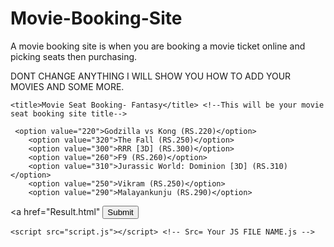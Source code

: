 # Movie-Booking-Site
A movie booking site is when you are booking a movie ticket online and picking seats then purchasing.

DONT CHANGE ANYTHING I WILL SHOW YOU HOW TO ADD YOUR MOVIES AND SOME MORE.

    <title>Movie Seat Booking- Fantasy</title> <!--This will be your movie seat booking site title-->

<!-- This List will be your movie list--> <!-- option value="YOUR MOVIE COST" -->
     <option value="220">Godzilla vs Kong (RS.220)</option>
        <option value="320">The Fall (RS.250)</option>
        <option value="300">RRR [3D] (RS.300)</option>
        <option value="260">F9 (RS.260)</option>
        <option value="310">Jurassic World: Dominion [3D] (RS.310)</option>
        <option value="250">Vikram (RS.250)</option>
        <option value="290">Malayankunju (RS.290)</option>
 <!-- The a href is a teleporter to one page to another page Change Result.html to anything.html you can choose your own name. -->
 <a href="Result.html"
      <button>Submit</button>   <!-- This will be  your submit button when you finish booking -->
  
    <script src="script.js"></script> <!-- Src= Your JS FILE NAME.js -->
